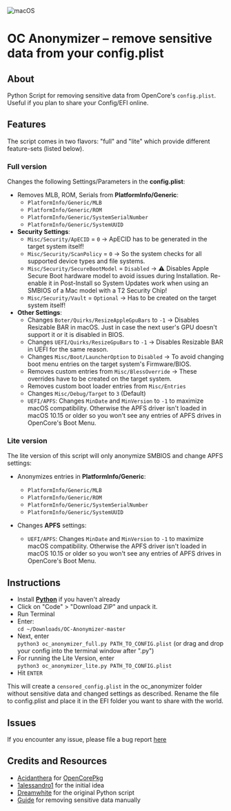 ![macOS](https://img.shields.io/badge/Supported_OC_build:-≥0.8.2-white.svg)

# OC Anonymizer – remove sensitive data from your config.plist

## About
Python Script for removing sensitive data from OpenCore's `config.plist`. Useful if you plan to share your Config/EFI online.

## Features
The script comes in two flavors: "full" and "lite" which provide different feature-sets (listed below).

### Full version
Changes the following Settings/Parameters in the **config.plist**:

- Removes MLB, ROM, Serials from **PlatformInfo/Generic**: 
	- `PlatformInfo/Generic/MLB`
	- `PlatformInfo/Generic/ROM`
	- `PlatformInfo/Generic/SystemSerialNumber`
	- `PlatformInfo/Generic/SystemUUID`
- **Security Settings**:
	- `Misc/Security/ApECID` = `0` &rarr; ApECID has to be generated in the target system itself!
	- `Misc/Security/ScanPolicy` = `0` &rarr; So the system checks for all supported device types and file systems.
	- `Misc/Security/SecureBootModel` = `Disabled` &rarr; :warning: Disables Apple Secure Boot hardware model to avoid issues during Installation. Re-enable it in Post-Install so System Updates work when using an SMBIOS of a Mac model with a T2 Security Chip!
	- `Misc/Security/Vault` = `Optional` &rarr; Has to be created on the target system itself!
- **Other Settings**:
	- Changes `Boter/Quirks/ResizeAppleGpuBars` to `-1` &rarr; Disables Resizable BAR in macOS. Just in case the next user's GPU doesn't support it or it is disabled in BIOS.
	- Changes `UEFI/Quirks/ResizeGpuBars` to `-1` &rarr; Disables Resizable BAR in UEFI for the same reason.
	- Changes `Misc/Boot/LauncherOption` to `Disabled` &rarr; To avoid changing boot menu entries on the target system's Firmware/BIOS.
	- Removes custom entries from `Misc/BlessOverride` &rarr; These overrides have to be created on the target system.
	- Removes custom boot loader entries from `Misc/Entries`
	- Changes `Misc/Debug/Target` to `3` (Default)
	- `UEFI/APFS`:  Changes `MinDate` and `MinVersion` to `-1` to maximize macOS compatibility. Otherwise the APFS driver isn't loaded in macOS 10.15 or older so you won't see any entries of APFS drives in OpenCore's Boot Menu.

### Lite version
The lite version of this script will only anonymize SMBIOS and change APFS settings:

- Anonymizes entries in **PlatformInfo/Generic**:
	- `PlatformInfo/Generic/MLB`
	- `PlatformInfo/Generic/ROM`
	- `PlatformInfo/Generic/SystemSerialNumber`
	- `PlatformInfo/Generic/SystemUUID`

- Changes **APFS** settings: 
	- `UEFI/APFS`: Changes `MinDate` and `MinVersion` to `-1` to maximize macOS compatibility. Otherwise the APFS driver isn't loaded in macOS 10.15 or older so you won't see any entries of APFS drives in OpenCore's Boot Menu. 

## Instructions
- Install [**Python**](https://www.python.org/) if you haven't already
- Click on "Code" > "Download ZIP" and unpack it.
- Run Terminal
- Enter:</br>
`cd ~/Downloads/OC-Anonymizer-master`
- Next, enter </br>`python3 oc_anonymizer_full.py PATH_TO_CONFIG.plist` (or drag and drop your config into the terminal window after ".py")
- For running the Lite Version, enter </br>`python3 oc_anonymizer_lite.py PATH_TO_CONFIG.plist`
- Hit `ENTER`

This will create a `censored_config.plist` in the oc_anonymizer folder without sensitive data and changed settings as described. Rename the file to config.plist and place it in the EFI folder you want to share with the world.

## Issues
If you encounter any issue, please file a bug report [here](https://github.com/dreamwhite/bugtracker/issues/new?assignees=dreamwhite&labels=bug&template=generic.md&title=)

## Credits and Resources
- [Acidanthera](https://github.com/acidanthera) for [OpenCorePkg](https://github.com/acidanthera)
- [1alessandro1](https://github.com/1alessandro1) for the initial idea
- [Dreamwhite](https://github.com/dreamwhite) for the original Python script
- [Guide](https://github.com/5T33Z0/OC-Little-Translated/tree/main/M_EFI_Upload_Chklst) for removing sensitive data manually
